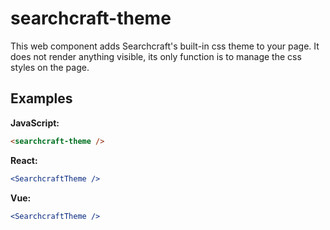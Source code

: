 # searchcraft-theme

This web component adds Searchcraft's built-in css theme to your page. It does not render anything visible, its only function is to manage the css styles on the page.

## Examples

**JavaScript:**

```html
<searchcraft-theme />
```


**React:**

```jsx
<SearchcraftTheme />
```


**Vue:**

```jsx
<SearchcraftTheme />
```

